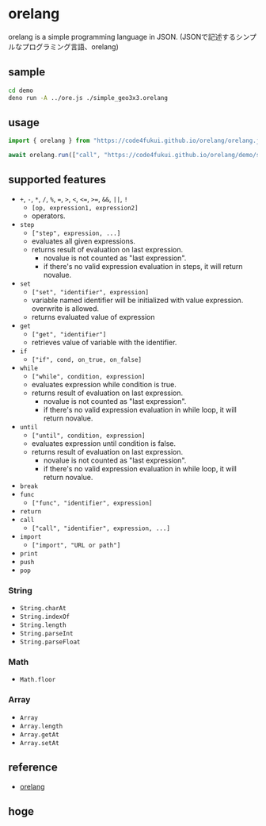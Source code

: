 # orelang

orelang is a simple programming language in JSON. (JSONで記述するシンプルなプログラミング言語、orelang)

## sample

```sh
cd demo
deno run -A ../ore.js ./simple_geo3x3.orelang
```

## usage

```JavaScript
import { orelang } from "https://code4fukui.github.io/orelang/orelang.js";

await orelang.run(["call", "https://code4fukui.github.io/orelang/demo/sum.orelang", 10, 20]);
```

## supported features

- `+`, `-`, `*`, `/`, `%`, `=`, `>`, `<`, `<=`, `>=`, `&&`, `||`, `!`
  - `[op, expression1, expression2]`
  - operators.
- `step`
  - `["step", expression, ...]`
  - evaluates all given expressions.
  - returns result of evaluation on last expression.
    - novalue is not counted as "last expression".
    - if there's no valid expression evaluation in steps, it will return novalue.
- `set`
  - `["set", "identifier", expression]`
  - variable named identifier will be initialized with value expression. overwrite is allowed.
  - returns evaluated value of expression
- `get`
  - `["get", "identifier"]`
  - retrieves value of variable with the identifier.
- `if`
  - `["if", cond, on_true, on_false]`
- `while`
  - `["while", condition, expression]`
  - evaluates expression while condition is true.
  - returns result of evaluation on last expression.
    - novalue is not counted as "last expression".
    - if there's no valid expression evaluation in while loop, it will return novalue.
- `until`
  - `["until", condition, expression]`
  - evaluates expression until condition is false.
  - returns result of evaluation on last expression.
    - novalue is not counted as "last expression".
    - if there's no valid expression evaluation in while loop, it will return novalue.
- `break`
- `func`
  - `["func", "identifier", expression]`
- `return`
- `call`
  - `["call", "identifier", expression, ...]`
- `import`
  - `["import", "URL or path"]`
- `print`
- `push`
- `pop`

### String

- `String.charAt`
- `String.indexOf`
- `String.length`
- `String.parseInt`
- `String.parseFloat`

### Math

- `Math.floor`

### Array

- `Array`
- `Array.length`
- `Array.getAt`
- `Array.setAt`

## reference

- [orelang](https://qiita.com/shuetsu@github/items/ac21e597265d6bb906dc)

## hoge
